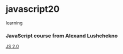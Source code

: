 # javascript20
learning

### JavaScript course from Alexand Lushchekno
[JS 2.0](https://js2.itgid.info/)
